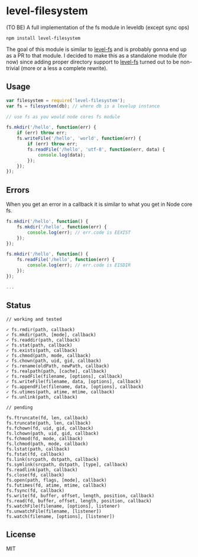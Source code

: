# level-filesystem

(TO BE) A full implementation of the fs module in leveldb (except sync ops)

	npm install level-filesystem

The goal of this module is similar to [level-fs](https://github.com/juliangruber/level-fs) and is probably gonna end up as a PR to that module.
I decided to make this as a standalone module (for now) since adding proper directory support to [level-fs](https://github.com/juliangruber/level-fs)
turned out to be non-trivial (more or a less a complete rewrite).

## Usage

``` js
var filesystem = require('level-filesystem');
var fs = filesystem(db); // where db is a levelup instance

// use fs as you would node cores fs module

fs.mkdir('/hello', function(err) {
	if (err) throw err;
	fs.writeFile('/hello', 'world', function(err) {
		if (err) throw err;
		fs.readFile('/hello', 'utf-8', function(err, data) {
			console.log(data);
		});
	});
});
```

## Errors

When you get an error in a callback it is similar to what you get in Node core fs.

``` js
fs.mkdir('/hello', function() {
	fs.mkdir('/hello', function(err) {
		console.log(err); // err.code is EEXIST
	});
});

fs.mkdir('/hello', function() {
	fs.readFile('/hello', function(err) {
		console.log(err); // err.code is EISDIR
	});
});

...
```

## Status

```
// working and tested

✓ fs.rmdir(path, callback)
✓ fs.mkdir(path, [mode], callback)
✓ fs.readdir(path, callback)
✓ fs.stat(path, callback)
✓ fs.exists(path, callback)
✓ fs.chmod(path, mode, callback)
✓ fs.chown(path, uid, gid, callback)
✓ fs.rename(oldPath, newPath, callback)
✓ fs.realpath(path, [cache], callback)
✓ fs.readFile(filename, [options], callback)
✓ fs.writeFile(filename, data, [options], callback)
✓ fs.appendFile(filename, data, [options], callback)
✓ fs.utimes(path, atime, mtime, callback)
✓ fs.unlink(path, callback)

// pending

fs.ftruncate(fd, len, callback)
fs.truncate(path, len, callback)
fs.fchown(fd, uid, gid, callback)
fs.lchown(path, uid, gid, callback)
fs.fchmod(fd, mode, callback)
fs.lchmod(path, mode, callback)
fs.lstat(path, callback)
fs.fstat(fd, callback)
fs.link(srcpath, dstpath, callback)
fs.symlink(srcpath, dstpath, [type], callback)
fs.readlink(path, callback)
fs.close(fd, callback)
fs.open(path, flags, [mode], callback)
fs.futimes(fd, atime, mtime, callback)
fs.fsync(fd, callback)
fs.write(fd, buffer, offset, length, position, callback)
fs.read(fd, buffer, offset, length, position, callback)
fs.watchFile(filename, [options], listener)
fs.unwatchFile(filename, [listener])
fs.watch(filename, [options], [listener])
```

## License

MIT